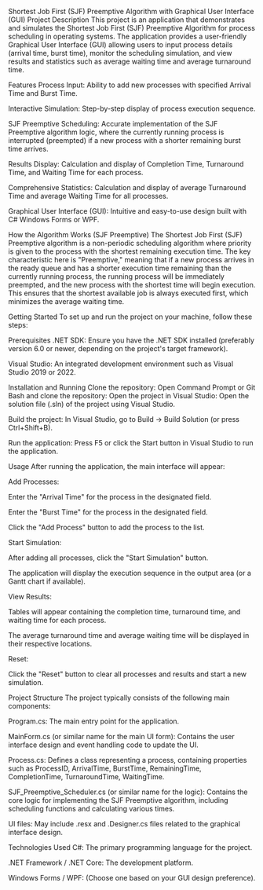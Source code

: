 Shortest Job First (SJF) Preemptive Algorithm with Graphical User Interface (GUI)
Project Description
This project is an application that demonstrates and simulates the Shortest Job First (SJF) Preemptive Algorithm for process scheduling in operating systems. The application provides a user-friendly Graphical User Interface (GUI) allowing users to input process details (arrival time, burst time), monitor the scheduling simulation, and view results and statistics such as average waiting time and average turnaround time.

Features
Process Input: Ability to add new processes with specified Arrival Time and Burst Time.

Interactive Simulation: Step-by-step display of process execution sequence.

SJF Preemptive Scheduling: Accurate implementation of the SJF Preemptive algorithm logic, where the currently running process is interrupted (preempted) if a new process with a shorter remaining burst time arrives.

Results Display: Calculation and display of Completion Time, Turnaround Time, and Waiting Time for each process.

Comprehensive Statistics: Calculation and display of average Turnaround Time and average Waiting Time for all processes.

Graphical User Interface (GUI): Intuitive and easy-to-use design built with C# Windows Forms or WPF.

How the Algorithm Works (SJF Preemptive)
The Shortest Job First (SJF) Preemptive algorithm is a non-periodic scheduling algorithm where priority is given to the process with the shortest remaining execution time. The key characteristic here is "Preemptive," meaning that if a new process arrives in the ready queue and has a shorter execution time remaining than the currently running process, the running process will be immediately preempted, and the new process with the shortest time will begin execution. This ensures that the shortest available job is always executed first, which minimizes the average waiting time.

Getting Started
To set up and run the project on your machine, follow these steps:

Prerequisites
.NET SDK: Ensure you have the .NET SDK installed (preferably version 6.0 or newer, depending on the project's target framework).

Visual Studio: An integrated development environment such as Visual Studio 2019 or 2022.

Installation and Running
Clone the repository:
Open Command Prompt or Git Bash and clone the repository:
Open the project in Visual Studio:
Open the solution file (.sln) of the project using Visual Studio.

Build the project:
In Visual Studio, go to Build -> Build Solution (or press Ctrl+Shift+B).

Run the application:
Press F5 or click the Start button in Visual Studio to run the application.

Usage
After running the application, the main interface will appear:

Add Processes:

Enter the "Arrival Time" for the process in the designated field.

Enter the "Burst Time" for the process in the designated field.

Click the "Add Process" button to add the process to the list.

Start Simulation:

After adding all processes, click the "Start Simulation" button.

The application will display the execution sequence in the output area (or a Gantt chart if available).

View Results:

Tables will appear containing the completion time, turnaround time, and waiting time for each process.

The average turnaround time and average waiting time will be displayed in their respective locations.

Reset:

Click the "Reset" button to clear all processes and results and start a new simulation.

Project Structure
The project typically consists of the following main components:

Program.cs: The main entry point for the application.

MainForm.cs (or similar name for the main UI form): Contains the user interface design and event handling code to update the UI.

Process.cs: Defines a class representing a process, containing properties such as ProcessID, ArrivalTime, BurstTime, RemainingTime, CompletionTime, TurnaroundTime, WaitingTime.

SJF_Preemptive_Scheduler.cs (or similar name for the logic): Contains the core logic for implementing the SJF Preemptive algorithm, including scheduling functions and calculating various times.

UI files: May include .resx and .Designer.cs files related to the graphical interface design.

Technologies Used
C#: The primary programming language for the project.

.NET Framework / .NET Core: The development platform.

Windows Forms / WPF: (Choose one based on your GUI design preference).
